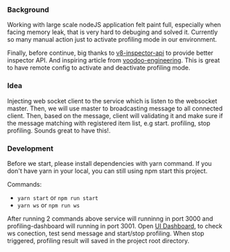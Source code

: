 ### Background

Working with large scale nodeJS application felt paint full, especially when facing memory leak, that is very hard to debuging and solved it. Currently so many manual action just to activate profiling mode in our environment.

Finally, before continue, big thanks to [v8-inspector-api](https://github.com/wallet77/v8-inspector-api) to provide better inspector API. And inspiring article from [voodoo-engineering](https://medium.com/voodoo-engineering/node-js-and-cpu-profiling-on-production-in-real-time-without-downtime-d6e62af173e2).  This is great to have remote config to activate and deactivate profiling mode.

### Idea

Injecting web socket client to the service which is listen to the websocket master. Then, we will use master to broadcasting message to all connected client. Then, based on the message, client will validating it and make sure if the message matching with registered item list, e.g start. profiling, stop profiling. Sounds great to have this!.

### Development

Before we start, please install dependencies with yarn command. If you don't have yarn in your local, you can still using npm start this project.

Commands:
- `yarn start` or `npm run start`
- `yarn ws` or `npm run ws`

After running 2 commands above service will runninng in port 3000 and profiling-dashboard will running in port 3001. Open [UI Dashboard](http://localhost:3001/), to check ws conection, test send message and start/stop profiling. When stop triggered, profiling result will saved in the project root directory.